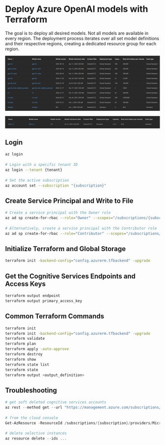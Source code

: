 # Deploy Azure OpenAI models with Terraform

The goal is to deploy all desired models. Not all models are available in every region. The deployment process iterates over all set model definitions and their respective regions, creating a dedicated resource group for each region.  

![Foundry Deployments](foundry_deployments_1.png)  

![Foundry Deployments](foundry_deployments_2.png)

## Login
```bash
az login

# Login with a specific tenant ID
az login --tenant {tenant}

# Set the active subscription
az account set --subscription "{subscription}"
```

## Create Service Principal and Write to File
```bash
# Create a service principal with the Owner role
az ad sp create-for-rbac --role="Owner" --scopes="/subscriptions/{subscription}" --sdk-auth > azure_credentials.json

# Alternatively, create a service principal with the Contributor role
az ad sp create-for-rbac --role="Contributor" --scopes="/subscriptions/{subscription}" --sdk-auth > azure_credentials.json
```

## Initialize Terraform and Global Storage
```bash
terraform init -backend-config="config.azurerm.tfbackend" -upgrade
```

## Get the Cognitive Services Endpoints and Access Keys
```bash
terraform output endpoint
terraform output primary_access_key
```

## Common Terraform Commands
```bash
terraform init
terraform init -backend-config="config.azurerm.tfbackend" -upgrade
terraform validate
terraform plan
terraform apply -auto-approve
terraform destroy
terraform show
terraform state list
terraform state
terraform output <output_definition>
```

## Troubleshooting
``` powershell
# get soft deleted cognitive services accounts
az rest --method get --url "https://management.azure.com/subscriptions/a0fe57e5-df87-4e20-875a-9958172c30b1/providers/Microsoft.CognitiveServices/deletedAccounts?api-version=2021-04-30"

# from the cloud console
Get-AzResource -ResourceId /subscriptions/{subscription}/providers/Microsoft.CognitiveServices/deletedAccounts -ApiVersion 2021-04-30

# delete selective instances
az resource delete --ids ...
```
